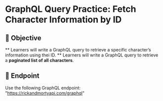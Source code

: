 # GraphQL Query Practice: Fetch Character Information by ID

## 🎯 Objective  
** Learners will write a GraphQL query to retrieve a specific character’s information using thei ID.
** Learners will write a GraphQL query to retrieve a **paginated list of all characters**.

## 📡 Endpoint  
Use the following GraphQL endpoint:  "https://rickandmortyapi.com/graphql"

